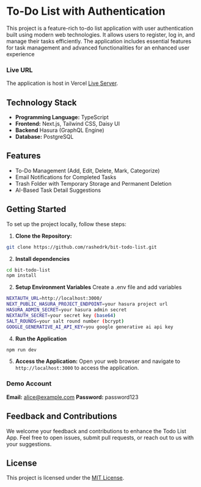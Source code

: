 # To-Do List with Authentication

This project is a feature-rich to-do list application with user authentication built using modern web technologies. It allows users to register, log in, and manage their tasks efficiently. The application includes essential features for task management and advanced functionalities for an enhanced user experience


### Live URL

The application is host in Vercel 
 [Live Server](https://bit-todo-list.vercel.app/).


## Technology Stack

- **Programming Language:** TypeScript
- **Frontend:** Next.js, Tailwind CSS, Daisy UI
- **Backend** Hasura (GraphQL Engine)
- **Database:** PostgreSQL

## Features
- To-Do Management (Add, Edit, Delete, Mark, Categorize)
- Email Notifications for Completed Tasks
- Trash Folder with Temporary Storage and Permanent Deletion
- AI-Based Task Detail Suggestions

## Getting Started

To set up the project locally, follow these steps:

1. **Clone the Repository:**


```bash
git clone https://github.com/rashedrk/bit-todo-list.git
```

2. **Install dependencies**
```bash
cd bit-todo-list
npm install

```

2. **Setup Environment Variables**
Create a .env file and add variables
```bash
NEXTAUTH_URL=http://localhost:3000/
NEXT_PUBLIC_HASURA_PROJECT_ENDPOINT=your hasura project url
HASURA_ADMIN_SECRET=your hasura admin secret
NEXTAUTH_SECRET=your secret key (base64)
SALT_ROUNDS=your salt round number (bcrypt)
GOOGLE_GENERATIVE_AI_API_KEY=you google generative ai api key

```

4. **Run the Application**
```bash
npm run dev
```

5. **Access the Application:**
Open your web browser and navigate to `http://localhost:3000` to access the application.

### Demo Account
**Email:** alice@example.com
**Password:** password123


## Feedback and Contributions

We welcome your feedback and contributions to enhance the Todo List App. Feel free to open issues, submit pull requests, or reach out to us with your suggestions.

## License

This project is licensed under the [MIT License](LICENSE).

